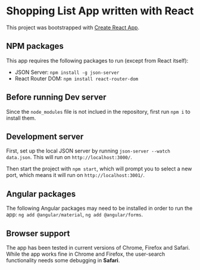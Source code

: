 # Shopping List App written with React

This project was bootstrapped with [Create React App](https://github.com/facebook/create-react-app).


## NPM packages

This app requires the following packages to run (except from React itself):
- JSON Server: `npm install -g json-server`
- React Router DOM: `npm install react-router-dom`

## Before running Dev server

Since the `node_modules` file is not inclued in the repository, first run `npm i` to install them.


## Development server

First, set up the local JSON server by running `json-server --watch data.json`. This will run on `http://localhost:3000/`. 

Then start the project with `npm start`, which will prompt you to select a new port, which means it will run on `http://localhost:3001/`.




## Angular packages

The following Angular packages may need to be installed in order to run the app: `ng add @angular/material`, `ng add @angular/forms`.

## Browser support
The app has been tested in current versions of Chrome, Firefox and Safari. While the app works fine in Chrome and Firefox, the user-search functionality needs some debugging in **Safari**.

